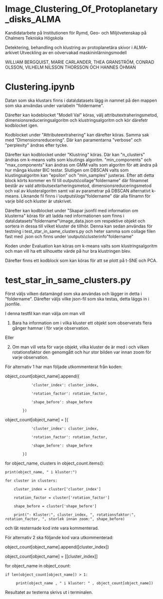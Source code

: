 # Image_Clustering_Of_Protoplanetary_disks_ALMA
Kandidatarbete på Institutionen för Rymd, Geo- och Miljövetenskap på Chalmers Tekniska Högskola

Detektering, behandling och klustring av protoplanetära	skivor i ALMA-arkivet
Utveckling av en oövervakad maskininlärningsmodell

WILLIAM BERGQUIST, MARIE CARLANDER, THEA GRANSTRÖM, CONRAD OLSSON, VILHELM NILSSON THORSSON OCH HANNES ÖHMAN


# **Clustering.ipynb**


Datan som ska klustars finns i data\datasets lägg in namnet på den mappen som ska användas under variabeln "foldername".

Därefter kan kodeblocket "Modell Val" köras, välj attributextraheringsmetod, dimensionsreduceringsalgoritm och klustringsalgoritm och kör därefetr kodblocket igen.

Kodblocket under "Attributeextrahering" kan därefter köras. Samma sak med "Dimensionsreducering". Där kan paramentarna "verbose" och "perplexity" ändras efter tycke.

Därefter kan kodblocket under "Klustring" köras. Där kan "n_clusters" ändras om k-means valts som klsutings algoritm. "min_components" och "max_components" kan ändras om GMM valts som algoritm för att ändra på hur många kluster BIC testar. Slutligen om DBSCAN valts som klustingsalgoritm kan "epsilon" och "min_samples" justeras. Efter att detta block körts kommer en fil till outputs\collage\"foldername" där filnamnet består av vald attributsextarheringsmetod, dimensionsreduceringsmetod och val av klusteralgoritm samt val av parametrar på DBSCAN alternativt k-means. Liknande fil finns i \outputs\logs\"foldername" där alla filnamn för varje bild och kluster är utskrivet.

Därefter kan kodblocket under "Skapar jsonfil med information om klusterna" köras för att ladda ned informationen som finns i data\datasets\"foldername"\image_data.json om respektive objekt och sortera in dessa till vilket kluster de tillhör. Denna kan sedan användas för testning i test_star_in_same_clusters.py och heter samma som collage filen fast med .json och finns under \outputs\clusterinfo\"foldername"

Koden under Evaluation kan köras om k-means valts som klustringsalgoritm och man vill ha ett silhouette värde på hur bra klustringen blev.

Därefter finns ett kodblock som kan köras för att se plott på t-SNE och PCA.

# **test_star_in_same_clusters.py**
Först väljs vilken datamängd som ska användas och lägger in detta i "foldername". Därefter väljs vilke json-fil som ska testas, detta läggs in i jsonfile.

I denna testfil kan man välja om man vill

1. Bara ha information om i vilka kluster ett objekt som observerats flera gånger hamnar i för varje observation. 

Eller 

2. Om man vill veta för varje objekt, vilka kluster de är med i och vilken rotationsfaktor den genomgått och hur stor bilden var innan zoom för varje observation.

För alternativ 1 har man följade utkommenterat från koden:

object_count[object_name].append({

                'cluster_index': cluster_index,
                
                'rotation_factor': rotation_factor,
                
                'shape_before': shape_before
                
            })
            

object_count[object_name] = [{

                'cluster_index': cluster_index,
                
                'rotation_factor': rotation_factor,
                
                'shape_before': shape_before
                
            }]
            

for object_name, clusters in object_count.items():

    print(object_name, " i kluster:")
    
    for cluster in clusters:
    
        cluster_index = cluster['cluster_index']
        
        rotation_factor = cluster['rotation_factor']
        
        shape_before = cluster['shape_before']
        
        print("- Kluster:", cluster_index, ", rotationsfaktor:", rotation_factor, ", storlek innan zoom:", shape_before)

och låt resternade kod inte vara kommenterad. 

För alternativ 2 ska följande kod vara utkommenterad:

object_count[object_name].append([cluster_index])


object_count[object_name] = [[cluster_index]]



for object_name in object_count:

    if len(object_count[object_name]) > 1:
    
         print(object_name , " i kluster: " , object_count[object_name])

Resultatet av testerna skrivs ut i terminalen.
